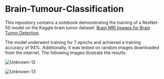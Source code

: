 # Brain-Tumour-Classification

This repository contains a notebook demonstrating the training of a ResNet-50 model on the Kaggle brain tumor dataset: [Brain MRI Images for Brain Tumor Detection](https://www.kaggle.com/datasets/navoneel/brain-mri-images-for-brain-tumor-detection).

The model underwent training for 7 epochs and achieved a training accuracy of 94%. Additionally, it was tested on random images downloaded from the internet. The following images illustrate the results:

![Unknown-12](https://github.com/erictom97/Brain-Tumour-Classification/assets/40288848/97cbd9b8-385d-4ab7-8249-b36c48677050)

![Unknown-13](https://github.com/erictom97/Brain-Tumour-Classification/assets/40288848/e9d186e7-99f0-4e9c-9c4f-a061cb732c89)
